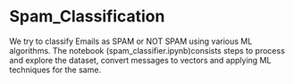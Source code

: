 # Spam_Classification

We try to classify Emails as SPAM or NOT SPAM using various ML algorithms. The notebook (spam_classifier.ipynb)consists steps to process and explore the dataset, convert messages to vectors and applying ML techniques for the same.

